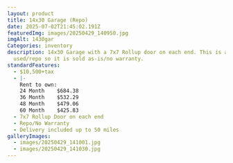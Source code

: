 ```yaml
---
layout: product
title: 14x30 Garage (Repo)
date: 2025-07-02T21:45:02.191Z
featuredImg: images/20250429_140950.jpg
imgAlt: 1430gar
Categories: inventory
description: 14x30 Garage with a 7x7 Rollup door on each end. This is a
  used/repo so it is sold as-is/no warranty.
standardFeatures:
  - $10,500+tax
  - |-
    Rent to own:
    24 Month	$684.38	
    36 Month	$532.29	
    48 Month	$479.06	
    60 Month	$425.83	
  - 7x7 Rollup Door on each end
  - Repo/No Warranty
  - Delivery included up to 50 miles
galleryImages:
  - images/20250429_141001.jpg
  - images/20250429_141030.jpg
---
```


